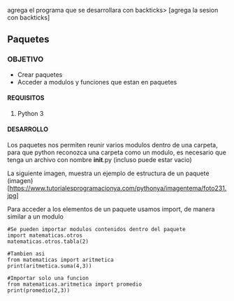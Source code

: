 
agrega el programa que se desarrollara con backticks> [agrega la sesion con backticks]

## Paquetes

### OBJETIVO

- Crear paquetes
- Acceder a modulos y funciones que estan en paquetes

#### REQUISITOS

1. Python 3

#### DESARROLLO

Los paquetes nos permiten reunir varios modulos dentro de una carpeta, para que python reconozca una carpeta como un modulo, es necesario que tenga un archivo con nombre __init__.py (incluso puede estar vacio)

La siguiente imagen, muestra un ejemplo de estructura de un paquete
(imagen)[https://www.tutorialesprogramacionya.com/pythonya/imagentema/foto231.jpg]

Para acceder a los elementos de un paquete usamos import, de manera similar a un modulo

```
#Se pueden importar modulos contenidos dentro del paquete
import matematicas.otros
matematicas.otros.tabla(2)

#Tambien asi
from matematicas import aritmetica
print(aritmetica.suma(4,3))

#Importar solo una funcion
from matematicas.aritmetica import promedio
print(promedio(2,3))
```




